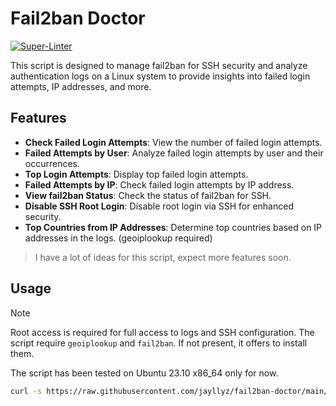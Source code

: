 # Fail2ban Doctor

[![Super-Linter](https://github.com/jayllyz/fail2ban-doctor/actions/workflows/ci.yml/badge.svg)](https://github.com/marketplace/actions/super-linter)

This script is designed to manage fail2ban for SSH security and analyze authentication logs on a Linux system to provide insights into failed login attempts, IP addresses, and more.

## Features

- **Check Failed Login Attempts**: View the number of failed login attempts.
- **Failed Attempts by User**: Analyze failed login attempts by user and their occurrences.
- **Top Login Attempts**: Display top failed login attempts.
- **Failed Attempts by IP**: Check failed login attempts by IP address.
- **View fail2ban Status**: Check the status of fail2ban for SSH.
- **Disable SSH Root Login**: Disable root login via SSH for enhanced security.
- **Top Countries from IP Addresses**: Determine top countries based on IP addresses in the logs. (geoiplookup required)

> I have a lot of ideas for this script, expect more features soon.

## Usage

> [!NOTE]
> Root access is required for full access to logs and SSH configuration.
> The script require `geoiplookup` and `fail2ban`. If not present, it offers to install them.

The script has been tested on Ubuntu 23.10 x86_64 only for now.

```bash
curl -s https://raw.githubusercontent.com/jayllyz/fail2ban-doctor/main/doctor.sh | sudo bash
```
